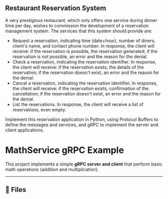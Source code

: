 ## Restaurant Reservation System
A very prestigious restaurant, which only offers one service during dinner time per day, wishes to commission the development of a reservation management system. The services that this system should provide are:

- Request a reservation, indicating time (date+hour), number of diners, client's name, and contact phone number. In response, the client will receive: if the reservation is possible, the reservation generated; if the reservation is not possible, an error and the reason for the denial.
- Check a reservation, indicating the reservation identifier. In response, the client will receive: if the reservation exists, the details of the reservation; if the reservation doesn't exist, an error and the reason for the denial.
- Cancel a reservation, indicating the reservation identifier. In response, the client will receive: if the reservation exists, confirmation of the cancellation; if the reservation doesn't exist, an error and the reason for the denial.
- List the reservations. In response, the client will receive a list of reservations, even empty.

Implement this reservation application in Python, using Protocol Buffers to define the messages and services, and gRPC to implement the server and client applications.

# MathService gRPC Example

This project implements a simple **gRPC server and client** that perform
basic math operations (addition and multiplication).

---

## 🧩 Files
